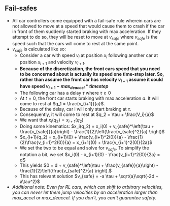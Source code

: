 ## Fail-safes
- All car controllers come equipped with a fail-safe rule wherein cars are not allowed to move at a speed that would cause them to crash if the car in front of them suddenly started braking with max acceleration. If they attempt to do so, they will be reset to move at $v_{safe}$ where $v_{safe}$ is the speed such that the cars will come to rest at the same point.
- $v_{safe}$ is calculated like so:
	- Consider a car with speed $v_{i}$ at position $x_i$ following another car at position $x_{i+1}$ and velocity $v_{i+1}$. 
	- **Because of the discretization, the front cars speed that you need to be concerned about is actually its speed one time-step later. So, rather than assume the front car has velocity $v_{i+1}$ assume it could have speed $v_{i+1} - max_{deaccel}*timestep$**
	- The following car has a delay $\tau$ where $\tau \geq 0$ 
	- At $t = 0$, the front car starts braking with max acceleration $a$. It will come to rest at $q_1 = \frac{v_{i+1}}{a}$. 
	- Because of the delay, car i will only start braking at $\tau$. 
	- Consequently, it will come to rest at $q_2 = \tau + \frac{V_i}{a}$
	- We want that $x_i(q_2) = x_{i+1}(q_2)$
	- Doing some kinematics: $x_i(q_2) = x_i(0) + v_{safe}*\left(\tau + \frac{v_{safe}}{a}\right) - \frac{1}{2}\left(\frac{v_{safe}^2}{a} \right)$
	- $x_{i+1}(q_2) = x_{i+1}(0) + \frac{v_{i+1}^2(0)}{a} - \frac{1}{2}\frac{v_{i+1}^2(0)}{a} = x_{i+1}(0) + \frac{v_{i+1}^2(0)}{2a}$
	- We set the two to be equal and solve for $v_{safe}$. To simplify the notation a bit, we set $x_i(0) - x_{i+1}(0) - \frac{v_{i+1}^2(0)}{2a} = d$
	- This yields $0 = d + v_{safe}*\left(\tau + \frac{v_{safe}}{a}\right) - \frac{1}{2}\left(\frac{v_{safe}^2}{a} \right).$
	- This has relevant solution $v_{safe} = -a \tau + \sqrt{a}\sqrt{-2d + a\tau^2}$
- *Additional note: Even for RL cars, which can shift to arbitrary velocities, you can never let them jump velocities by an acceleration larger than max_accel or max_deaccel. If you don't, you can't guarantee safety.*